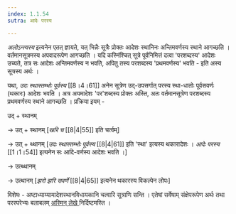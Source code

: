```yaml
---
index: 1.1.54
sutra: आदेः परस्य

---
```

_अलोऽन्त्यस्य_ इत्यनेन एतत् ज्ञायते, यत् भिन्नैः सूत्रैः प्रोक्तः आदेशः स्थानिनः अन्तिमवर्णस्य स्थाने आगच्छति । वर्तमानसूत्रमस्य अपवादरूपेण आगच्छति । यदि कस्मिंश्चित् सूत्रे पूर्वनिमित्तं दत्वा 'परशब्दस्य' आदेशः उच्यते, तत्र सः आदेशः अन्तिमवर्णस्य न भवति, अपितु   तस्य परशब्दस्य 'प्रथमवर्णस्य' भवति - इति अस्य सूत्रस्य अर्थः ।



यथा, _उदः स्थास्तम्भोः पूर्वस्य_ [[8।4।61]] अनेन सूत्रेण उद्-उपसर्गात् परस्य स्था-धातोः पूर्वसवर्णः (थकारः) आदेशः भवति । अत्र अयमादेशः 'पर'शब्दस्य  प्रोक्तः अस्ति, अतः वर्तमानसूत्रेण परशब्दस्य प्रथमवर्णस्य स्थाने आगच्छति । प्रक्रिया इयम् -



उद् + स्थानम् 

→ उत् + स्थानम् [_खरि च_ [[8|4|55]] इति चर्त्वम्] 

→ उत् + थ्थानम् [_उदः स्थास्तम्भोः पूर्वस्य_ [[8|4|61]] इति 'स्था' इत्यस्य थकारादेशः । _आदेः परस्य_ [[1।1।54]] इत्यनेन सः आदि-वर्णस्य आदेशः भवति ।]

→ उत्थ्थानम् 

→ उत्थानम् [_झरो झरि सवर्णे_ [[8|4|65]] इत्यनेन थकारस्य विकल्पेन लोपः]

                                         

विशेषः - अष्टाध्याय्यामादेशस्थानविधायकानि चत्वारि सूत्राणि सन्ति । एतेषां सर्वेषाम् संक्षेपरूपेण अर्थः तथा परस्परेभ्यः बलाबलम् <a href='https://docs.google.com/document/d/e/2PACX-1vTT5OtyR8-56DCNkW_OSCMZ1F5HN_CTexthjfrBUxbELksLFR-tLfR-6S0-4KDmn4KsOZSZzw3d-yEH/pub' target='_blank'>  अस्मिन् लेखे </a> निर्दिष्टमस्ति ।   